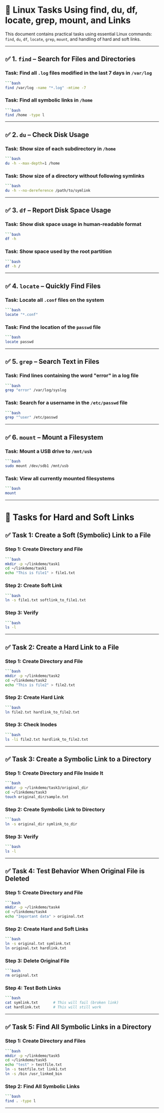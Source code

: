 # 🔗 Linux Tasks Using find, du, df, locate, grep, mount, and Links

This document contains practical tasks using essential Linux commands: `find`, `du`, `df`, `locate`, `grep`, `mount`, and handling of hard and soft links.

---

## ✅ 1. `find` – Search for Files and Directories

### Task: Find all `.log` files modified in the last 7 days in `/var/log`

````bash
```bash
find /var/log -name "*.log" -mtime -7
````

### Task: Find all symbolic links in `/home`

````bash
```bash
find /home -type l
````

---

## ✅ 2. `du` – Check Disk Usage

### Task: Show size of each subdirectory in `/home`

````bash
```bash
du -h --max-depth=1 /home
````

### Task: Show size of a directory without following symlinks

````bash
```bash
du -h --no-dereference /path/to/symlink
````

---

## ✅ 3. `df` – Report Disk Space Usage

### Task: Show disk space usage in human-readable format

````bash
```bash
df -h
````

### Task: Show space used by the root partition

````bash
```bash
df -h /
````

---

## ✅ 4. `locate` – Quickly Find Files

### Task: Locate all `.conf` files on the system

````bash
```bash
locate "*.conf"
````

### Task: Find the location of the `passwd` file

````bash
```bash
locate passwd
````

---

## ✅ 5. `grep` – Search Text in Files

### Task: Find lines containing the word "error" in a log file

````bash
```bash
grep "error" /var/log/syslog
````

### Task: Search for a username in the `/etc/passwd` file

````bash
```bash
grep "^user" /etc/passwd
````

---

## ✅ 6. `mount` – Mount a Filesystem

### Task: Mount a USB drive to `/mnt/usb`

````bash
```bash
sudo mount /dev/sdb1 /mnt/usb
````

### Task: View all currently mounted filesystems

````bash
```bash
mount
````

---

# 🔗 Tasks for Hard and Soft Links

## ✅ Task 1: Create a Soft (Symbolic) Link to a File

### Step 1: Create Directory and File

````bash
```bash
mkdir -p ~/linkdemo/task1
cd ~/linkdemo/task1
echo "This is file1" > file1.txt
````

### Step 2: Create Soft Link

````bash
```bash
ln -s file1.txt softlink_to_file1.txt
````

### Step 3: Verify

````bash
```bash
ls -l
````

---

## ✅ Task 2: Create a Hard Link to a File

### Step 1: Create Directory and File

````bash
```bash
mkdir -p ~/linkdemo/task2
cd ~/linkdemo/task2
echo "This is file2" > file2.txt
````

### Step 2: Create Hard Link

````bash
```bash
ln file2.txt hardlink_to_file2.txt
````

### Step 3: Check Inodes

````bash
```bash
ls -li file2.txt hardlink_to_file2.txt
````

---

## ✅ Task 3: Create a Symbolic Link to a Directory

### Step 1: Create Directory and File Inside It

````bash
```bash
mkdir -p ~/linkdemo/task3/original_dir
cd ~/linkdemo/task3
touch original_dir/sample.txt
````

### Step 2: Create Symbolic Link to Directory

````bash
```bash
ln -s original_dir symlink_to_dir
````

### Step 3: Verify

````bash
```bash
ls -l
````

---

## ✅ Task 4: Test Behavior When Original File is Deleted

### Step 1: Create Directory and File

````bash
```bash
mkdir -p ~/linkdemo/task4
cd ~/linkdemo/task4
echo "Important data" > original.txt
````

### Step 2: Create Hard and Soft Links

````bash
```bash
ln -s original.txt symlink.txt
ln original.txt hardlink.txt
````

### Step 3: Delete Original File

````bash
```bash
rm original.txt
````

### Step 4: Test Both Links

````bash
```bash
cat symlink.txt       # This will fail (broken link)
cat hardlink.txt      # This will still work
````

---

## ✅ Task 5: Find All Symbolic Links in a Directory

### Step 1: Create Directory and Files

````bash
```bash
mkdir -p ~/linkdemo/task5
cd ~/linkdemo/task5
echo "test" > testfile.txt
ln -s testfile.txt link1.txt
ln -s /bin /usr_linked_bin
````

### Step 2: Find All Symbolic Links

````bash
```bash
find . -type l
````

---

